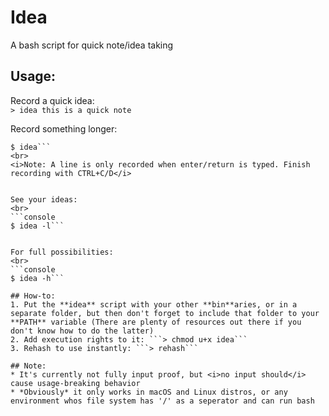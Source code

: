 # Idea
A bash script for quick note/idea taking

## Usage:
Record a quick idea:
<br>
```> idea this is a quick note```


Record something longer:
<br>
```console
$ idea```
<br>
<i>Note: A line is only recorded when enter/return is typed. Finish recording with CTRL+C/D</i>


See your ideas:
<br>
```console
$ idea -l```


For full possibilities:
<br>
```console
$ idea -h```

## How-to:
1. Put the **idea** script with your other **bin**aries, or in a separate folder, but then don't forget to include that folder to your **PATH** variable (There are plenty of resources out there if you don't know how to do the latter)
2. Add execution rights to it: ```> chmod u+x idea```
3. Rehash to use instantly: ```> rehash``` 

## Note:
* It's currently not fully input proof, but <i>no input should</i> cause usage-breaking behavior
* *Obviously* it only works in macOS and Linux distros, or any environment whos file system has '/' as a seperator and can run bash
